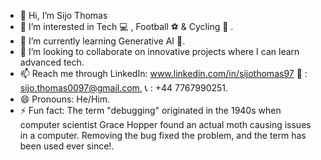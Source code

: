 - 👋 Hi, I’m Sijo Thomas
- 👀 I’m interested in Tech 💻 , Football ⚽️  & Cycling 🚴 .
- 🌱 I’m currently learning Generative AI 🚀.
- 💞️ I’m looking to collaborate on innovative projects where I can learn advanced tech.
- 📫 Reach me through LinkedIn: www.linkedin.com/in/sijothomas97 📧 : sijo.thomas0097@gmail.com, 📞 : +44 7767990251.
- 😄 Pronouns: He/Him.
- ⚡ Fun fact: The term "debugging" originated in the 1940s when computer scientist Grace Hopper found an actual moth causing issues in a computer. Removing the bug fixed the problem, and the term has been used ever since!.

<!---
SijoThomas97/SijoThomas97 is a ✨ special ✨ repository because its `README.md` (this file) appears on your GitHub profile.
You can click the Preview link to take a look at your changes.
--->

